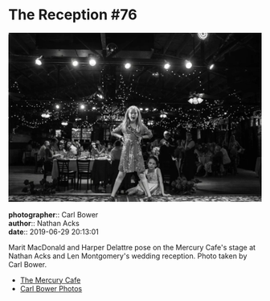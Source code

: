 # The Reception #76

![Marit MacDonald and Harper Delattre pose on the Mercury Cafe's stage](assets/2019-06-29-set-3-the-reception-76.webp)

**photographer**:: Carl Bower  
**author**:: Nathan Acks  
**date**:: 2019-06-29 20:13:01

Marit MacDonald and Harper Delattre pose on the Mercury Cafe's stage at Nathan Acks and Len Montgomery's wedding reception. Photo taken by Carl Bower.

* [The Mercury Cafe](http://mercurycafe.com)
* [Carl Bower Photos](https://carlbowerphotos.com)
